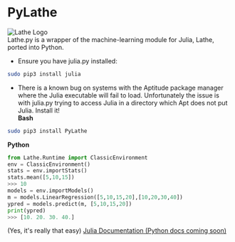 # PyLathe
![Lathe Logo](http://lathe.ai/logo.png)\
Lathe.py is a wrapper of the machine-learning module for Julia, Lathe, ported into Python.
- Ensure you have julia.py installed:
```bash
sudo pip3 install julia
```
- There is a known bug on systems with the Aptitude package manager where the Julia executable will fail to load. Unfortunately the issue is with julia.py trying to access Julia in a directory which Apt does not put Julia.
Install it!\
**Bash**
```bash
sudo pip3 install PyLathe
```
**Python**
```python
from Lathe.Runtime import ClassicEnvironment
env = ClassicEnvironment()
stats = env.importStats()
stats.mean([5,10,15])
>>> 10
models = env.importModels()
m = models.LinearRegression([5,10,15,20],[10,20,30,40])
ypred = models.predict(m, [5,10,15,20])
print(ypred)
>>> [10. 20. 30. 40.]

```
(Yes, it's really that easy)
[Julia Documentation (Python docs coming soon)](http://lathe.ai/doc.html)
